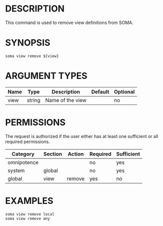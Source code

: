 # DESCRIPTION

This command is used to remove view definitions from SOMA.

# SYNOPSIS

```
soma view remove ${view}
```

# ARGUMENT TYPES

Name | Type |     Description   | Default | Optional
 --- |  --- | ----------------- | ------- | --------
view | string | Name of the view | | no

# PERMISSIONS

The request is authorized if the user either has at least one
sufficient or all required permissions.

Category | Section | Action | Required | Sufficient
 ------- | ------- | ------ | -------- | ----------
omnipotence | | | no | yes
system | global | | no | yes
global | view | remove | yes | no

# EXAMPLES

```
soma view remove local
soma view remove any
```
